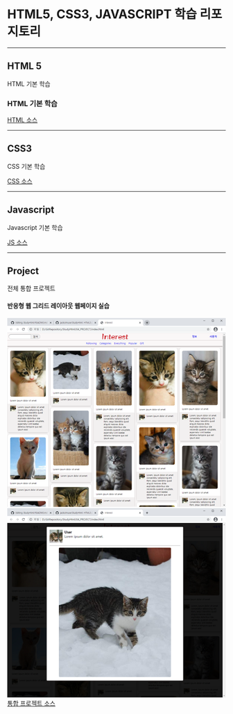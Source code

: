 # HTML5, CSS3, JAVASCRIPT 학습 리포지토리

------------------------

## HTML 5
HTML 기본 학습

### HTML 기본 학습
[HTML 소스](01_HTML)

------------------------

## CSS3
CSS 기본 학습    


[CSS 소스](02_CSS)

------------------------

## Javascript
Javascript 기본 학습


[JS 소스](03_JS)

------------------------

## Project
전체 통합 프로젝트

#### 반응형 웹 그리드 레이아웃 웹페이지 실습
![결과1](ref_images/result_01.png)
![결과2](ref_images/result_02.png)
[통합 프로젝트 소스](04_PROJECT)
